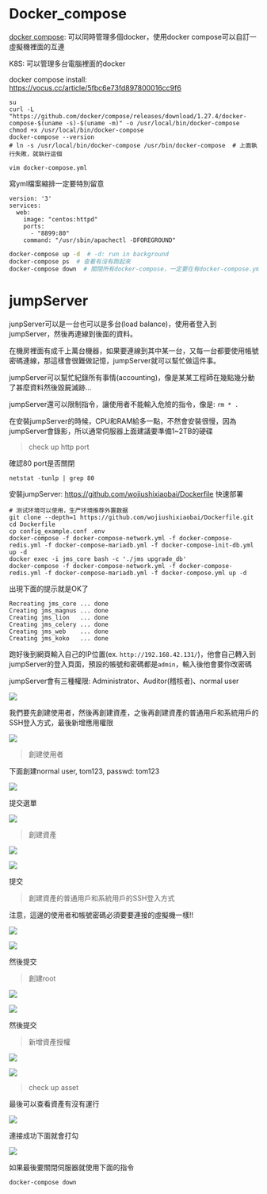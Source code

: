 # Docker_compose

[docker compose](https://www.runoob.com/docker/docker-compose.html): 可以同時管理多個docker，使用docker compose可以自訂一虛擬機裡面的互連



K8S: 可以管理多台電腦裡面的docker

docker compose install: https://vocus.cc/article/5fbc6e73fd897800016cc9f6

```
su
curl -L "https://github.com/docker/compose/releases/download/1.27.4/docker-compose-$(uname -s)-$(uname -m)" -o /usr/local/bin/docker-compose
chmod +x /usr/local/bin/docker-compose
docker-compose --version
# ln -s /usr/local/bin/docker-compose /usr/bin/docker-compose  # 上面執行失敗，就執行這個
```





```
vim docker-compose.yml
```
寫yml檔案縮排一定要特別留意

```
version: '3'
services:
  web: 
    image: "centos:httpd"
    ports: 
      - "8899:80"
    command: "/usr/sbin/apachectl -DFOREGROUND"
```



```sh
docker-compose up -d  # -d: run in background
docker-compose ps  # 查看有沒有跑起來
docker-compose down  # 關閉所有docker-compose，一定要在有docker-compose.yml資料夾下執行
```





# jumpServer

junpServer可以是一台也可以是多台(load balance)，使用者登入到jumpServer，然後再連線到後面的資料。

在機房裡面有成千上萬台機器，如果要連線到其中某一台，又每一台都要使用帳號密碼連線，那這樣會很難做記憶，jumpServer就可以幫忙做這件事。

jumpServer可以幫忙紀錄所有事情(accounting)，像是某某工程師在幾點幾分動了甚麼資料然後毀屍滅跡...

jumpServer還可以限制指令，讓使用者不能輸入危險的指令，像是: `rm * .`

在安裝jumpServer的時候，CPU和RAM給多一點，不然會安裝很慢，因為jumpServer會錄影，所以通常伺服器上面建議要準備1~2TB的硬碟



> check up http port

確認80 port是否關閉

```
netstat -tunlp | grep 80
```

安裝jumpServer: https://github.com/wojiushixiaobai/Dockerfile
快速部署
```
# 测试环境可以使用，生产环境推荐外置数据
git clone --depth=1 https://github.com/wojiushixiaobai/Dockerfile.git
cd Dockerfile
cp config_example.conf .env
docker-compose -f docker-compose-network.yml -f docker-compose-redis.yml -f docker-compose-mariadb.yml -f docker-compose-init-db.yml up -d
docker exec -i jms_core bash -c './jms upgrade_db'
docker-compose -f docker-compose-network.yml -f docker-compose-redis.yml -f docker-compose-mariadb.yml -f docker-compose.yml up -d
```

出現下面的提示就是OK了

```
Recreating jms_core ... done
Creating jms_magnus ... done
Creating jms_lion   ... done
Creating jms_celery ... done
Creating jms_web    ... done
Creating jms_koko   ... done
```





跑好後到網頁輸入自己的IP位置(ex. `http://192.168.42.131/`)，他會自己轉入到jumpServer的登入頁面，預設的帳號和密碼都是`admin`，輸入後他會要你改密碼

jumpServer會有三種權限: Administrator、Auditor(稽核者)、normal user

![](picture/jumpserver/1.png)

我們要先創建使用者，然後再創建資產，之後再創建資產的普通用戶和系統用戶的SSH登入方式，最後新增應用權限

![](picture/jumpserver/2.png)


> 創建使用者

下面創建normal user, tom123, passwd: tom123

![](picture/jumpserver/3.png)

提交選單

![](picture/jumpserver/4.png)

> 創建資產

![](picture/jumpserver/5.png)



![](picture/jumpserver/6.png)

提交


> 創建資產的普通用戶和系統用戶的SSH登入方式

注意，這邊的使用者和帳號密碼必須要要連接的虛擬機一樣!!

![](picture/jumpserver/8.png)

![](picture/jumpserver/9.png)

然後提交



> 創建root

![](picture/jumpserver/10.png)

![](picture/jumpserver/11.png)

然後提交



> 新增資產授權

![](picture/jumpserver/12.png)

![](picture/jumpserver/13.png)



> check up asset

最後可以查看資產有沒有運行

![](picture/jumpserver/14.png)

連接成功下面就會打勾

![](picture/jumpserver/15.png)

如果最後要關閉伺服器就使用下面的指令

```
docker-compose down
```


